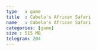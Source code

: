 ```yaml
---
type   : game
title  : Cabela's African Safari
name   : Cabela's African Safari
categories: [game]
size : 515 MB
telegram: 204
---
```



